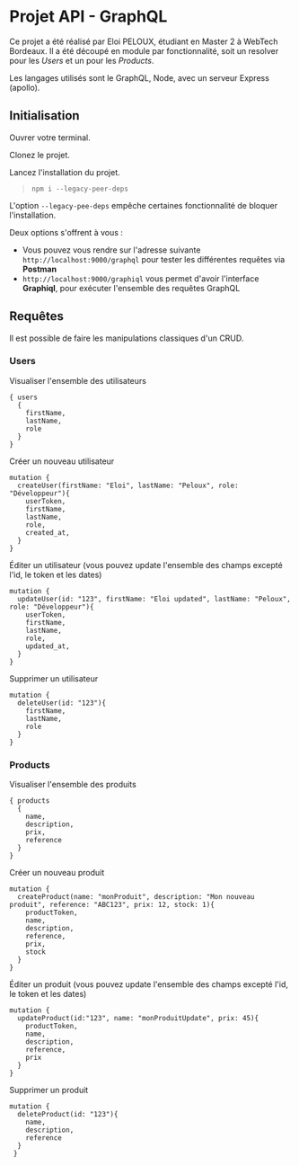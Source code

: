 # Projet API - GraphQL

Ce projet a été réalisé par Eloi PELOUX, étudiant en Master 2 à WebTech Bordeaux. Il a été découpé en module par fonctionnalité, soit un resolver pour les *Users* et un pour les *Products*.

Les langages utilisés sont le GraphQL, Node, avec un serveur Express (apollo).

## Initialisation

Ouvrer votre terminal.

Clonez le projet.

Lancez l'installation du projet.
> `npm i --legacy-peer-deps`

L'option `--legacy-pee-deps` empêche certaines fonctionnalité de bloquer l'installation.

Deux options s'offrent à vous :

- Vous pouvez vous rendre sur l'adresse suivante `http://localhost:9000/graphql` pour tester les différentes requêtes via **Postman**
- `http://localhost:9000/graphiql` vous permet d'avoir l'interface **Graphiql**, pour exécuter l'ensemble des requêtes GraphQL

## Requêtes

Il est possible de faire les manipulations classiques d'un CRUD.

### Users

Visualiser l'ensemble des utilisateurs 
```
{ users
  {
    firstName,
    lastName,
    role
  }
}
```

Créer un nouveau utilisateur
```
mutation {
  createUser(firstName: "Eloi", lastName: "Peloux", role: "Développeur"){
    userToken,
    firstName,
    lastName,
    role,
    created_at,
  }
}
```
    
Éditer un utilisateur (vous pouvez update l'ensemble des champs excepté l'id, le token et les dates)
```
mutation {
  updateUser(id: "123", firstName: "Eloi updated", lastName: "Peloux", role: "Développeur"){
    userToken,
    firstName,
    lastName,
    role,
    updated_at,
  }
}
```
    
Supprimer un utilisateur
```
mutation {
  deleteUser(id: "123"){
    firstName,
    lastName,
    role
  }
}
```

### Products

Visualiser l'ensemble des produits

>
```
{ products
  {
    name,
    description,
    prix,
    reference
  }
}
```

Créer un nouveau produit
```
mutation {
  createProduct(name: "monProduit", description: "Mon nouveau produit", reference: "ABC123", prix: 12, stock: 1){
    productToken,
    name,
    description,
    reference,
    prix,
    stock
  }
}
```
    
Éditer un produit (vous pouvez update l'ensemble des champs excepté l'id, le token et les dates)
```
mutation {
  updateProduct(id:"123", name: "monProduitUpdate", prix: 45){
    productToken,
    name,
    description,
    reference,
    prix
  }
}
```

Supprimer un produit
```
mutation {
  deleteProduct(id: "123"){
    name,
    description,
    reference
  }
 }
 ```
